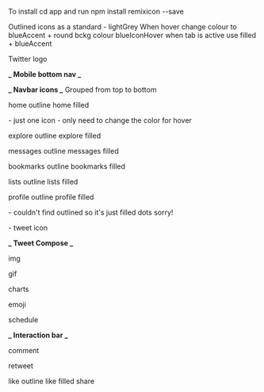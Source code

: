 To install cd app and run npm install remixicon --save

Outlined icons as a standard - lightGrey
When hover change colour to blueAccent + round bckg colour blueIconHover
when tab is active use filled + blueAccent

Twitter logo
<i class="ri-twitter-fill"></i>

**_ Mobile bottom nav _**

<i class="ri-home-7-line"></i>
<i class="ri-home-7-fill"></i>

<i class="ri-search-line"></i>
<i class="ri-search-fill"></i>

<i class="ri-notification-3-line"></i>
<i class="ri-notification-3-fill"></i>

**_ Navbar icons _**
Grouped from top to bottom

<i class="ri-home-7-line"></i> home outline
<i class="ri-home-7-fill"></i> home filled

<i class="ri-hashtag"></i> - just one icon - only need to change the color for hover

<i class="ri-notification-3-line"></i> explore outline
<i class="ri-notification-3-fill"></i> explore filled

<i class="ri-mail-line"></i> messages outline
<i class="ri-mail-fill"></i> messages filled

<i class="ri-bookmark-line"></i> bookmarks outline
<i class="ri-bookmark-fill"></i> bookmarks filled

<i class="ri-file-list-2-line"></i> lists outline
<i class="ri-file-list-2-fill"></i> lists filled

<i class="ri-user-line"></i> profile outline
<i class="ri-user-fill"></i> profile filled

<i class="ri-more-fill"></i> - couldn't find outlined so it's just filled dots sorry!

<i class="ri-quill-pen-fill"></i> - tweet icon

**_ Tweet Compose _**

<i class="ri-image-line"></i> img

<i class="ri-file-gif-line"></i> gif

<i class="ri-bar-chart-2-line"></i> charts

<i class="ri-emotion-happy-line"></i> emoji

<i class="ri-calendar-todo-line"></i> schedule

**_ Interaction bar _**

<i class="ri-chat-3-line"></i> comment

<i class="ri-refresh-line"></i> retweet

<i class="ri-heart-line"></i> like outline
<i class="ri-heart-fill"></i> like filled
<i class="ri-download-2-line"></i> share
